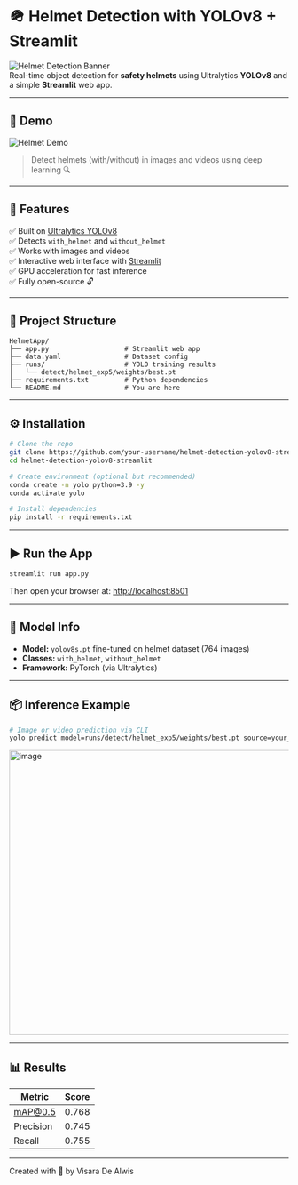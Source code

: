 
# 🪖 Helmet Detection with YOLOv8 + Streamlit

![Helmet Detection Banner](https://img.shields.io/badge/YOLOv8-Helmet%20Detection-blue?style=for-the-badge&logo=python)  
Real-time object detection for **safety helmets** using Ultralytics **YOLOv8** and a simple **Streamlit** web app.

---

## 📸 Demo

![Helmet Demo](https://github.com/your-username/your-repo-name/assets/your-demo.gif)  
> Detect helmets (with/without) in images and videos using deep learning 🔍

---

## 🚀 Features

✅ Built on [Ultralytics YOLOv8](https://docs.ultralytics.com/)  
✅ Detects `with_helmet` and `without_helmet`  
✅ Works with images and videos  
✅ Interactive web interface with [Streamlit](https://streamlit.io)  
✅ GPU acceleration for fast inference  
✅ Fully open-source 🔓

---

## 📁 Project Structure

```
HelmetApp/
├── app.py                   # Streamlit web app
├── data.yaml                # Dataset config
├── runs/                    # YOLO training results
│   └── detect/helmet_exp5/weights/best.pt
├── requirements.txt         # Python dependencies
└── README.md                # You are here
```

---

## ⚙️ Installation

```bash
# Clone the repo
git clone https://github.com/your-username/helmet-detection-yolov8-streamlit
cd helmet-detection-yolov8-streamlit

# Create environment (optional but recommended)
conda create -n yolo python=3.9 -y
conda activate yolo

# Install dependencies
pip install -r requirements.txt
```

---

## ▶️ Run the App

```bash
streamlit run app.py
```

Then open your browser at: [http://localhost:8501](http://localhost:8501)

---

## 🧠 Model Info

- **Model:** `yolov8s.pt` fine-tuned on helmet dataset (764 images)
- **Classes:** `with_helmet`, `without_helmet`
- **Framework:** PyTorch (via Ultralytics)

---

## 📦 Inference Example

```bash
# Image or video prediction via CLI
yolo predict model=runs/detect/helmet_exp5/weights/best.pt source=your_video.mp4
```
<img width="1190" height="512" alt="image" src="https://github.com/user-attachments/assets/6ec363b7-b7fe-4597-91ff-bf645a8a9b23" />


---

## 📊 Results

| Metric     | Score |
|------------|-------|
| mAP@0.5    | 0.768 |
| Precision  | 0.745 |
| Recall     | 0.755 |

---

Created with 💙 by Visara De Alwis
